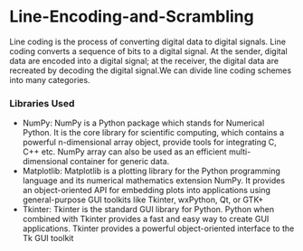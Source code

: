 # Line-Encoding-and-Scrambling

Line coding is the process of converting digital data to digital signals. Line coding converts a sequence of bits to a digital signal. At the sender, digital data are encoded into a digital signal; at the receiver, the digital data are recreated by decoding the digital signal.We can divide line coding schemes into many categories.

### Libraries Used
- NumPy: NumPy is a Python package which stands for Numerical Python. It is the core library for scientific computing, which contains a powerful n-dimensional array object, provide tools for integrating C, C++ etc. NumPy array can also be used as an efficient multi-dimensional container for generic data.
- Matplotlib: Matplotlib is a plotting library for the Python programming language and its numerical mathematics extension NumPy. It provides an object-oriented API for embedding plots into applications using general-purpose GUI toolkits like Tkinter, wxPython, Qt, or GTK+
- Tkinter: Tkinter is the standard GUI library for Python. Python when combined with Tkinter provides a fast and easy way to create GUI applications. Tkinter provides a powerful object-oriented interface to the Tk GUI toolkit
